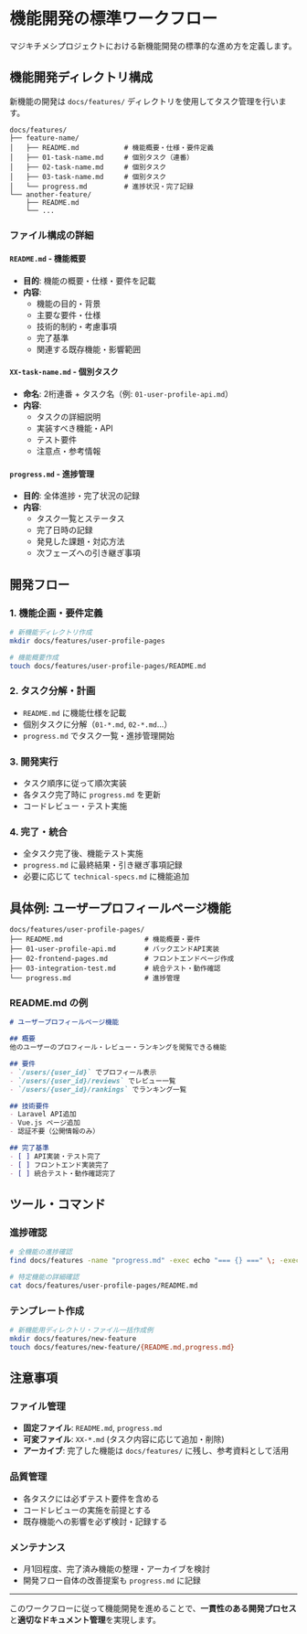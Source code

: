 # 機能開発の標準ワークフロー

マジキチメシプロジェクトにおける新機能開発の標準的な進め方を定義します。

## 機能開発ディレクトリ構成

新機能の開発は `docs/features/` ディレクトリを使用してタスク管理を行います。

```
docs/features/
├── feature-name/
│   ├── README.md           # 機能概要・仕様・要件定義
│   ├── 01-task-name.md     # 個別タスク（連番）
│   ├── 02-task-name.md     # 個別タスク
│   ├── 03-task-name.md     # 個別タスク
│   └── progress.md         # 進捗状況・完了記録
└── another-feature/
    ├── README.md
    └── ...
```

### ファイル構成の詳細

#### `README.md` - 機能概要
- **目的**: 機能の概要・仕様・要件を記載
- **内容**:
  - 機能の目的・背景
  - 主要な要件・仕様
  - 技術的制約・考慮事項
  - 完了基準
  - 関連する既存機能・影響範囲

#### `XX-task-name.md` - 個別タスク
- **命名**: 2桁連番 + タスク名（例: `01-user-profile-api.md`）
- **内容**:
  - タスクの詳細説明
  - 実装すべき機能・API
  - テスト要件
  - 注意点・参考情報

#### `progress.md` - 進捗管理
- **目的**: 全体進捗・完了状況の記録
- **内容**:
  - タスク一覧とステータス
  - 完了日時の記録
  - 発見した課題・対応方法
  - 次フェーズへの引き継ぎ事項

## 開発フロー

### 1. 機能企画・要件定義
```bash
# 新機能ディレクトリ作成
mkdir docs/features/user-profile-pages

# 機能概要作成
touch docs/features/user-profile-pages/README.md
```

### 2. タスク分解・計画
- `README.md` に機能仕様を記載
- 個別タスクに分解（`01-*.md`, `02-*.md`...）
- `progress.md` でタスク一覧・進捗管理開始

### 3. 開発実行
- タスク順序に従って順次実装
- 各タスク完了時に `progress.md` を更新
- コードレビュー・テスト実施

### 4. 完了・統合
- 全タスク完了後、機能テスト実施
- `progress.md` に最終結果・引き継ぎ事項記録
- 必要に応じて `technical-specs.md` に機能追加

## 具体例: ユーザープロフィールページ機能

```
docs/features/user-profile-pages/
├── README.md                    # 機能概要・要件
├── 01-user-profile-api.md       # バックエンドAPI実装
├── 02-frontend-pages.md         # フロントエンドページ作成
├── 03-integration-test.md       # 統合テスト・動作確認
└── progress.md                  # 進捗管理
```

### README.md の例
```markdown
# ユーザープロフィールページ機能

## 概要
他のユーザーのプロフィール・レビュー・ランキングを閲覧できる機能

## 要件
- `/users/{user_id}` でプロフィール表示
- `/users/{user_id}/reviews` でレビュー一覧
- `/users/{user_id}/rankings` でランキング一覧

## 技術要件
- Laravel API追加
- Vue.js ページ追加  
- 認証不要（公開情報のみ）

## 完了基準
- [ ] API実装・テスト完了
- [ ] フロントエンド実装完了
- [ ] 統合テスト・動作確認完了
```

## ツール・コマンド

### 進捗確認
```bash
# 全機能の進捗確認
find docs/features -name "progress.md" -exec echo "=== {} ===" \; -exec cat {} \;

# 特定機能の詳細確認
cat docs/features/user-profile-pages/README.md
```

### テンプレート作成
```bash
# 新機能用ディレクトリ・ファイル一括作成例
mkdir docs/features/new-feature
touch docs/features/new-feature/{README.md,progress.md}
```

## 注意事項

### ファイル管理
- **固定ファイル**: `README.md`, `progress.md`
- **可変ファイル**: `XX-*.md` (タスク内容に応じて追加・削除)
- **アーカイブ**: 完了した機能は `docs/features/` に残し、参考資料として活用

### 品質管理
- 各タスクには必ずテスト要件を含める
- コードレビューの実施を前提とする
- 既存機能への影響を必ず検討・記録する

### メンテナンス
- 月1回程度、完了済み機能の整理・アーカイブを検討
- 開発フロー自体の改善提案も `progress.md` に記録

---

このワークフローに従って機能開発を進めることで、**一貫性のある開発プロセス**と**適切なドキュメント管理**を実現します。
